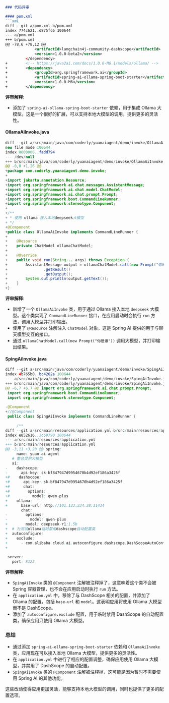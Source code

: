 ```markdown
### 代码评审

#### pom.xml
```xml
diff --git a/pom.xml b/pom.xml
index 774c621..d875fc6 100644
--- a/pom.xml
+++ b/pom.xml
@@ -78,6 +78,12 @@
             <artifactId>langchain4j-community-dashscope</artifactId>
             <version>1.0.0-beta2</version>
         </dependency>
+        <!-- https://java2ai.com/docs/1.0.0-M6.1/models/ollama/ -->
+        <dependency>
+            <groupId>org.springframework.ai</groupId>
+            <artifactId>spring-ai-ollama-spring-boot-starter</artifactId>
+            <version>1.0.0-M6</version>
+        </dependency>
```
**评审解释**:
- 添加了 `spring-ai-ollama-spring-boot-starter` 依赖，用于集成 Ollama 大模型。这是一个很好的扩展，可以支持本地大模型的调用，提供更多的灵活性。

#### OllamaAiInvoke.java
```java
diff --git a/src/main/java/com/coderly/yuanaiagent/demo/invoke/OllamaAiInvoke.java b/src/main/java/com/coderly/yuanaiagent/demo/invoke/OllamaAiInvoke.java
new file mode 100644
index 0000000..fadd794
--- /dev/null
+++ b/src/main/java/com/coderly/yuanaiagent/demo/invoke/OllamaAiInvoke.java
@@ -0,0 +1,26 @@
+package com.coderly.yuanaiagent.demo.invoke;
+
+import jakarta.annotation.Resource;
+import org.springframework.ai.chat.messages.AssistantMessage;
+import org.springframework.ai.chat.model.ChatModel;
+import org.springframework.ai.chat.prompt.Prompt;
+import org.springframework.boot.CommandLineRunner;
+import org.springframework.stereotype.Component;
+
+/**
+ * 使用 ollama 接入本地deepseek大模型
+ */
+@Component
+public class OllamaAiInvoke implements CommandLineRunner {
+
+    @Resource
+    private ChatModel ollamaChatModel;
+
+    @Override
+    public void run(String... args) throws Exception {
+        AssistantMessage output = ollamaChatModel.call(new Prompt("你是谁"))
+                .getResult()
+                .getOutput();
+        System.out.println(output.getText());
+    }
+}
```
**评审解释**:
- 新增了一个 `OllamaAiInvoke` 类，用于通过 Ollama 接入本地 `deepseek` 大模型。这个类实现了 `CommandLineRunner` 接口，在应用启动时会执行 `run` 方法，调用大模型并打印输出。
- 使用了 `@Resource` 注解注入 `ChatModel` 对象，这是 Spring AI 提供的用于与聊天模型交互的接口。
- 通过 `ollamaChatModel.call(new Prompt("你是谁"))` 调用大模型，并打印输出结果。

#### SpingAiInvoke.java
```java
diff --git a/src/main/java/com/coderly/yuanaiagent/demo/invoke/SpingAiInvoke.java b/src/main/java/com/coderly/yuanaiagent/demo/invoke/SpingAiInvoke.java
index 4b765b0..bc4262a 100644
--- a/src/main/java/com/coderly/yuanaiagent/demo/invoke/SpingAiInvoke.java
+++ b/src/main/java/com/coderly/yuanaiagent/demo/invoke/SpingAiInvoke.java
@@ -6,7 +6,7 @@ import org.springframework.ai.chat.prompt.Prompt;
 import org.springframework.boot.CommandLineRunner;
 import org.springframework.stereotype.Component;
 
-@Component
+//@Component
 public class SpingAiInvoke implements CommandLineRunner {
 
     /**
diff --git a/src/main/resources/application.yml b/src/main/resources/application.yml
index e852616..3c69790 100644
--- a/src/main/resources/application.yml
+++ b/src/main/resources/application.yml
@@ -3,11 +3,20 @@ spring:
     name: yuan-ai-agent
   # 整合灵积大模型
   ai:
-    dashscope:
-      api-key: sk-bf847947d9954670b4d92ef186a3425f
+#    dashscope:
+#      api-key: sk-bf847947d9954670b4d92ef186a3425f
+#      chat:
+#        options:
+#          model: qwen-plus
+    ollama:
+      base-url: http://101.133.234.38:11434
       chat:
-        options:
-          model: qwen-plus
+        model: deepseek-r1:1.5b
+  # 为测试ollama临时禁用dashscope自动配置类
+  autoconfigure:
+    exclude:
+      - com.alibaba.cloud.ai.autoconfigure.dashscope.DashScopeAutoConfiguration
+
 
 server:
   port: 8123
```
**评审解释**:
- `SpingAiInvoke` 类的 `@Component` 注解被注释掉了，这意味着这个类不会被 Spring 容器管理，也不会在应用启动时执行 `run` 方法。
- 在 `application.yml` 中，移除了与 DashScope 相关的配置，并添加了 Ollama 的配置，包括 `base-url` 和 `model`。这表明应用将使用 Ollama 大模型而不是 DashScope。
- 添加了 `autoconfigure.exclude` 配置，用于临时禁用 DashScope 的自动配置类，确保应用只使用 Ollama 大模型。

### 总结
- 通过添加 `spring-ai-ollama-spring-boot-starter` 依赖和 `OllamaAiInvoke` 类，应用现在可以接入本地 Ollama 大模型，提供更多的灵活性。
- 在 `application.yml` 中进行了相应的配置调整，确保应用使用 Ollama 大模型，并禁用了 DashScope 的自动配置。
- `SpingAiInvoke` 类的 `@Component` 注解被注释掉，这可能是因为暂时不需要使用 Spring AI 的其他功能。

这些改动使得应用更加灵活，能够支持本地大模型的调用，同时也提供了更多的配置选项。
```